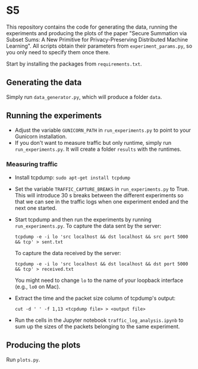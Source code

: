 # S5

This repository contains the code for generating the data, running the experiments and producing the plots of the paper "Secure Summation via Subset Sums: A New Primitive for Privacy-Preserving Distributed Machine Learning".
All scripts obtain their parameters from `experiment_params.py`, so you only need to specify them once there.

Start by installing the packages from `requirements.txt`.


## Generating the data
Simply run `data_generator.py`, which will produce a folder `data`.

## Running the experiments
- Adjust the variable `GUNICORN_PATH` in `run_experiments.py` to point to your Gunicorn installation.
- If you don't want to measure traffic but only runtime, simply run `run_experiments.py`. It will create a folder `results` with the runtimes.

### Measuring traffic
- Install tcpdump: `sudo apt-get install tcpdump`
- Set the variable `TRAFFIC_CAPTURE_BREAKS` in `run_experiments.py` to True. This will introduce 30 s breaks between the different experiments so that we can see in the traffic logs when one experiment ended and the next one started.
- Start tcpdump and then run the experiments by running `run_experiments.py`. To capture the data sent by the server:

  ```tcpdump -e -i lo 'src localhost && dst localhost && src port 5000 && tcp' > sent.txt```

  To capture the data received by the server:

  ```tcpdump -e -i lo 'src localhost && dst localhost && dst port 5000 && tcp' > received.txt```

  You might need to change `lo` to the name of your loopback interface (e.g., `lo0` on Mac).
- Extract the time and the packet size column of tcpdump's output:

  `cut -d ' ' -f 1,13 <tcpdump file> > <output file>`
  
- Run the cells in the Jupyter notebook `traffic_log_analysis.ipynb` to sum up the sizes of the packets belonging to the same experiment.

## Producing the plots
Run `plots.py`.